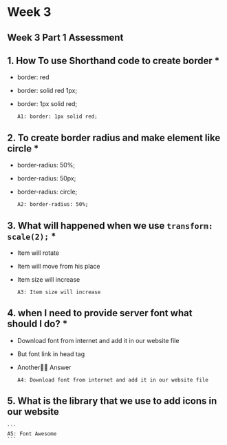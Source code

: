 # Week 3


## Week 3 Part 1 Assessment

## 1. How To use Shorthand code to create border *

  - border: red
  - border: solid red 1px;
  - border: 1px solid red;

    ```
    A1: border: 1px solid red;
    ```

## 2. To create border radius and make element like circle  *

  - border-radius: 50%;
  - border-radius: 50px;
  - border-radius: circle;

    ```
    A2: border-radius: 50%;
    ```
    
## 3. What will happened when we use `transform: scale(2);` *
  
  - Item will rotate
  - Item will move from his place
  - Item size will increase

    ```
    A3: Item size will increase
    ```

## 4. when I need to provide server font what should I do? *

  - Download font from internet and add it in our website file
  - But font link in head tag
  - Another ِِAnswer

    ```
    A4: Download font from internet and add it in our website file
    ```
    
## 5. What is the library that we use to add icons in our website

    ```
    A5: Font Awesome
    ```
